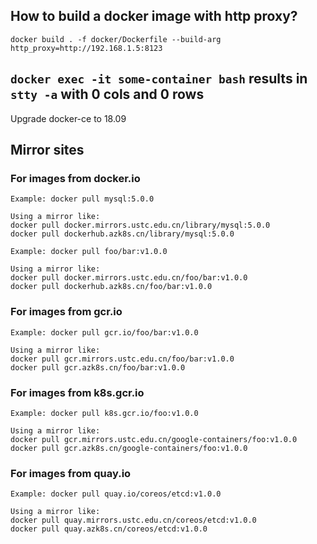 ## How to build a docker image with http proxy?

```
docker build . -f docker/Dockerfile --build-arg http_proxy=http://192.168.1.5:8123
```

## `docker exec -it some-container bash` results in `stty -a` with 0 cols and 0 rows

Upgrade docker-ce to 18.09

## Mirror sites

### For images from docker.io

```
Example: docker pull mysql:5.0.0

Using a mirror like:
docker pull docker.mirrors.ustc.edu.cn/library/mysql:5.0.0
docker pull dockerhub.azk8s.cn/library/mysql:5.0.0

Example: docker pull foo/bar:v1.0.0

Using a mirror like:
docker pull docker.mirrors.ustc.edu.cn/foo/bar:v1.0.0
docker pull dockerhub.azk8s.cn/foo/bar:v1.0.0
```

### For images from gcr.io

```
Example: docker pull gcr.io/foo/bar:v1.0.0

Using a mirror like:
docker pull gcr.mirrors.ustc.edu.cn/foo/bar:v1.0.0
docker pull gcr.azk8s.cn/foo/bar:v1.0.0
```

### For images from k8s.gcr.io

```
Example: docker pull k8s.gcr.io/foo:v1.0.0

Using a mirror like:
docker pull gcr.mirrors.ustc.edu.cn/google-containers/foo:v1.0.0
docker pull gcr.azk8s.cn/google-containers/foo:v1.0.0
```

### For images from quay.io
```
Example: docker pull quay.io/coreos/etcd:v1.0.0

Using a mirror like:
docker pull quay.mirrors.ustc.edu.cn/coreos/etcd:v1.0.0
docker pull quay.azk8s.cn/coreos/etcd:v1.0.0
```
